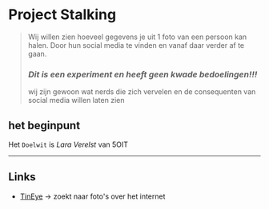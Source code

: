 # Project Stalking
> Wij willen zien hoeveel gegevens je uit 1 foto van een persoon kan halen.
> Door hun social media te vinden en vanaf daar verder af te gaan.
> ### ***Dit is een experiment en heeft geen kwade bedoelingen!!!*** 
> wij zijn gewoon wat nerds die zich vervelen en de consequenten van social media willen laten zien

## het beginpunt
Het `Doelwit` is *Lara Verelst* van 5OIT
___
## Links
* [TinEye](https://tineye.com/) -> zoekt naar foto's over het internet
